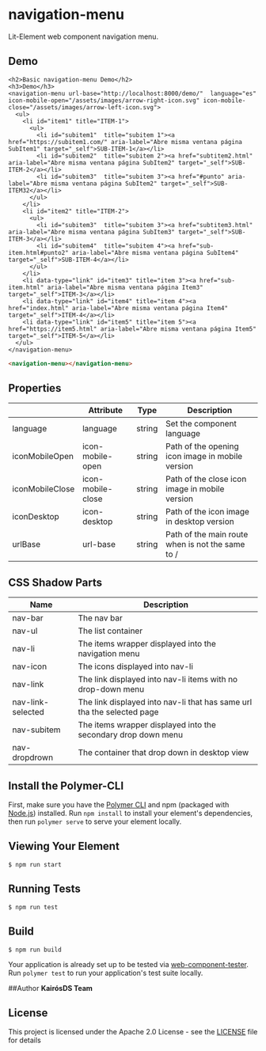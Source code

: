# navigation-menu

Lit-Element web component navigation menu.

## Demo

```
<h2>Basic navigation-menu Demo</h2>
<h3>Demo</h3>
<navigation-menu url-base="http://localhost:8000/demo/"  language="es" icon-mobile-open="/assets/images/arrow-right-icon.svg" icon-mobile-close="/assets/images/arrow-left-icon.svg">
  <ul>
    <li id="item1" title="ITEM-1">
      <ul>
        <li id="subitem1"  title="subitem 1"><a href="https://subitem1.com/" aria-label="Abre misma ventana página SubItem1" target="_self">SUB-ITEM-1</a></li>
        <li id="subitem2"  title="subitem 2"><a href="subtitem2.html" aria-label="Abre misma ventana página SubItem2" target="_self">SUB-ITEM-2</a></li>
        <li id="subitem3"  title="subitem 3"><a href="#punto" aria-label="Abre misma ventana página SubItem2" target="_self">SUB-ITEM32</a></li>
      </ul>
    </li>
    <li id="item2" title="ITEM-2">
      <ul>
        <li id="subitem3"  title="subitem 3"><a href="subtitem3.html" aria-label="Abre misma ventana página SubItem3" target="_self">SUB-ITEM-3</a></li>
        <li id="subitem4"  title="subitem 4"><a href="sub-item.html#punto2" aria-label="Abre misma ventana página SubItem4" target="_self">SUB-ITEM-4</a></li>
      </ul>
    </li>
    <li data-type="link" id="item3" title="item 3"><a href="sub-item.html" aria-label="Abre misma ventana página Item3" target="_self">ITEM-3</a></li>
    <li data-type="link" id="item4" title="item 4"><a href="index.html" aria-label="Abre misma ventana página Item4"  target="_self">ITEM-4</a></li>
    <li data-type="link" id="item5" title="item 5"><a href="https://item5.html" aria-label="Abre misma ventana página Item5" target="_self">ITEM-5</a></li>
  </ul>
</navigation-menu>

```
<!---
```
<custom-element-demo>
  <template>
    <link rel="import" href="navigation-menu.html">
    <next-code-block></next-code-block>
  </template>
</custom-element-demo>
```
-->

```html
<navigation-menu></navigation-menu>
```

## Properties

|                 |  Attribute            |  Type    | Description			                               |                 
|-----------------|-----------------------|----------|-------------------------------------------------|
|language		      |  language             |string    |Set the component language                       |
|iconMobileOpen   |  icon-mobile-open     |string    |Path of the opening icon image in mobile version |
|iconMobileClose  |  icon-mobile-close    |string 	 |Path of the close icon image in mobile version   |
|iconDesktop	    |  icon-desktop         |string	   |Path of the icon image in desktop version        |
|urlBase          |  url-base             |string	   |Path of the main route when is not the same to / |


## CSS Shadow Parts

|      Name       |  Description                          
|-----------------|---------------------------------------------------------------|
|nav-bar		      |  The nav bar                                                  |
|nav-ul           |  The list container                                           |
|nav-li           |  The items wrapper displayed into the navigation menu         |
|nav-icon       	|  The icons displayed into nav-li                              |
|nav-link   	    |  The link  displayed into nav-li items with no drop-down menu |
|nav-link-selected|  The link  displayed into nav-li that has same url tha the selected page          | 
|nav-subitem   	  |  The items wrapper displayed into the secondary drop down menu|
|nav-dropdrown   	|  The container that drop down in desktop view                 |




## Install the Polymer-CLI

First, make sure you have the [Polymer CLI](https://www.npmjs.com/package/polymer-cli) and npm (packaged with [Node.js](https://nodejs.org)) installed. Run `npm install` to install your element's dependencies, then run `polymer serve` to serve your element locally.

## Viewing Your Element

```
$ npm run start
```

## Running Tests

```
$ npm run test
```

## Build
```
$ npm run build
```

Your application is already set up to be tested via [web-component-tester](https://github.com/Polymer/web-component-tester). Run `polymer test` to run your application's test suite locally.

##Author
**KairósDS Team**

## License

This project is licensed under the Apache 2.0 License - see the [LICENSE](LICENSE) file for details